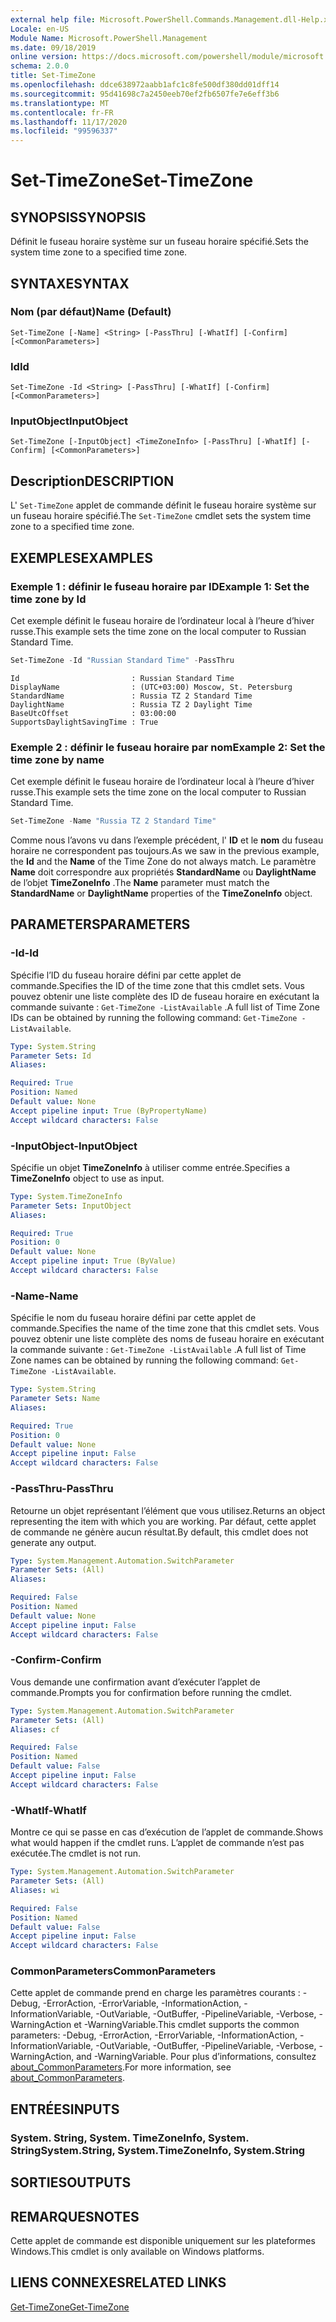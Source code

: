 ```yaml
---
external help file: Microsoft.PowerShell.Commands.Management.dll-Help.xml
Locale: en-US
Module Name: Microsoft.PowerShell.Management
ms.date: 09/18/2019
online version: https://docs.microsoft.com/powershell/module/microsoft.powershell.management/set-timezone?view=powershell-7.2&WT.mc_id=ps-gethelp
schema: 2.0.0
title: Set-TimeZone
ms.openlocfilehash: ddce638972aabb1afc1c8fe500df380dd01dff14
ms.sourcegitcommit: 95d41698c7a2450eeb70ef2fb6507fe7e6eff3b6
ms.translationtype: MT
ms.contentlocale: fr-FR
ms.lasthandoff: 11/17/2020
ms.locfileid: "99596337"
---
```

# <span data-ttu-id="9b1ce-102">Set-TimeZone</span><span class="sxs-lookup"><span data-stu-id="9b1ce-102">Set-TimeZone</span></span>

## <span data-ttu-id="9b1ce-103">SYNOPSIS</span><span class="sxs-lookup"><span data-stu-id="9b1ce-103">SYNOPSIS</span></span>
<span data-ttu-id="9b1ce-104">Définit le fuseau horaire système sur un fuseau horaire spécifié.</span><span class="sxs-lookup"><span data-stu-id="9b1ce-104">Sets the system time zone to a specified time zone.</span></span>

## <span data-ttu-id="9b1ce-105">SYNTAXE</span><span class="sxs-lookup"><span data-stu-id="9b1ce-105">SYNTAX</span></span>

### <span data-ttu-id="9b1ce-106">Nom (par défaut)</span><span class="sxs-lookup"><span data-stu-id="9b1ce-106">Name (Default)</span></span>

```
Set-TimeZone [-Name] <String> [-PassThru] [-WhatIf] [-Confirm] [<CommonParameters>]
```

### <span data-ttu-id="9b1ce-107">Id</span><span class="sxs-lookup"><span data-stu-id="9b1ce-107">Id</span></span>

```
Set-TimeZone -Id <String> [-PassThru] [-WhatIf] [-Confirm] [<CommonParameters>]
```

### <span data-ttu-id="9b1ce-108">InputObject</span><span class="sxs-lookup"><span data-stu-id="9b1ce-108">InputObject</span></span>

```
Set-TimeZone [-InputObject] <TimeZoneInfo> [-PassThru] [-WhatIf] [-Confirm] [<CommonParameters>]
```

## <span data-ttu-id="9b1ce-109">Description</span><span class="sxs-lookup"><span data-stu-id="9b1ce-109">DESCRIPTION</span></span>

<span data-ttu-id="9b1ce-110">L' `Set-TimeZone` applet de commande définit le fuseau horaire système sur un fuseau horaire spécifié.</span><span class="sxs-lookup"><span data-stu-id="9b1ce-110">The `Set-TimeZone` cmdlet sets the system time zone to a specified time zone.</span></span>

## <span data-ttu-id="9b1ce-111">EXEMPLES</span><span class="sxs-lookup"><span data-stu-id="9b1ce-111">EXAMPLES</span></span>

### <span data-ttu-id="9b1ce-112">Exemple 1 : définir le fuseau horaire par ID</span><span class="sxs-lookup"><span data-stu-id="9b1ce-112">Example 1: Set the time zone by Id</span></span>

<span data-ttu-id="9b1ce-113">Cet exemple définit le fuseau horaire de l’ordinateur local à l’heure d’hiver russe.</span><span class="sxs-lookup"><span data-stu-id="9b1ce-113">This example sets the time zone on the local computer to Russian Standard Time.</span></span>

```powershell
Set-TimeZone -Id "Russian Standard Time" -PassThru
```

```Output
Id                         : Russian Standard Time
DisplayName                : (UTC+03:00) Moscow, St. Petersburg
StandardName               : Russia TZ 2 Standard Time
DaylightName               : Russia TZ 2 Daylight Time
BaseUtcOffset              : 03:00:00
SupportsDaylightSavingTime : True
```

### <span data-ttu-id="9b1ce-114">Exemple 2 : définir le fuseau horaire par nom</span><span class="sxs-lookup"><span data-stu-id="9b1ce-114">Example 2: Set the time zone by name</span></span>

<span data-ttu-id="9b1ce-115">Cet exemple définit le fuseau horaire de l’ordinateur local à l’heure d’hiver russe.</span><span class="sxs-lookup"><span data-stu-id="9b1ce-115">This example sets the time zone on the local computer to Russian Standard Time.</span></span>

```powershell
Set-TimeZone -Name "Russia TZ 2 Standard Time"
```

<span data-ttu-id="9b1ce-116">Comme nous l’avons vu dans l’exemple précédent, l' **ID** et le **nom** du fuseau horaire ne correspondent pas toujours.</span><span class="sxs-lookup"><span data-stu-id="9b1ce-116">As we saw in the previous example, the **Id** and the **Name** of the Time Zone do not always match.</span></span>
<span data-ttu-id="9b1ce-117">Le paramètre **Name** doit correspondre aux propriétés **StandardName** ou **DaylightName** de l’objet **TimeZoneInfo** .</span><span class="sxs-lookup"><span data-stu-id="9b1ce-117">The **Name** parameter must match the **StandardName** or **DaylightName** properties of the **TimeZoneInfo** object.</span></span>

## <span data-ttu-id="9b1ce-118">PARAMETERS</span><span class="sxs-lookup"><span data-stu-id="9b1ce-118">PARAMETERS</span></span>

### <span data-ttu-id="9b1ce-119">-Id</span><span class="sxs-lookup"><span data-stu-id="9b1ce-119">-Id</span></span>

<span data-ttu-id="9b1ce-120">Spécifie l’ID du fuseau horaire défini par cette applet de commande.</span><span class="sxs-lookup"><span data-stu-id="9b1ce-120">Specifies the ID of the time zone that this cmdlet sets.</span></span> <span data-ttu-id="9b1ce-121">Vous pouvez obtenir une liste complète des ID de fuseau horaire en exécutant la commande suivante : `Get-TimeZone -ListAvailable` .</span><span class="sxs-lookup"><span data-stu-id="9b1ce-121">A full list of Time Zone IDs can be obtained by running the following command: `Get-TimeZone -ListAvailable`.</span></span>

```yaml
Type: System.String
Parameter Sets: Id
Aliases:

Required: True
Position: Named
Default value: None
Accept pipeline input: True (ByPropertyName)
Accept wildcard characters: False
```

### <span data-ttu-id="9b1ce-122">-InputObject</span><span class="sxs-lookup"><span data-stu-id="9b1ce-122">-InputObject</span></span>

<span data-ttu-id="9b1ce-123">Spécifie un objet **TimeZoneInfo** à utiliser comme entrée.</span><span class="sxs-lookup"><span data-stu-id="9b1ce-123">Specifies a **TimeZoneInfo** object to use as input.</span></span>

```yaml
Type: System.TimeZoneInfo
Parameter Sets: InputObject
Aliases:

Required: True
Position: 0
Default value: None
Accept pipeline input: True (ByValue)
Accept wildcard characters: False
```

### <span data-ttu-id="9b1ce-124">-Name</span><span class="sxs-lookup"><span data-stu-id="9b1ce-124">-Name</span></span>

<span data-ttu-id="9b1ce-125">Spécifie le nom du fuseau horaire défini par cette applet de commande.</span><span class="sxs-lookup"><span data-stu-id="9b1ce-125">Specifies the name of the time zone that this cmdlet sets.</span></span> <span data-ttu-id="9b1ce-126">Vous pouvez obtenir une liste complète des noms de fuseau horaire en exécutant la commande suivante : `Get-TimeZone -ListAvailable` .</span><span class="sxs-lookup"><span data-stu-id="9b1ce-126">A full list of Time Zone names can be obtained by running the following command: `Get-TimeZone -ListAvailable`.</span></span>

```yaml
Type: System.String
Parameter Sets: Name
Aliases:

Required: True
Position: 0
Default value: None
Accept pipeline input: False
Accept wildcard characters: False
```

### <span data-ttu-id="9b1ce-127">-PassThru</span><span class="sxs-lookup"><span data-stu-id="9b1ce-127">-PassThru</span></span>

<span data-ttu-id="9b1ce-128">Retourne un objet représentant l’élément que vous utilisez.</span><span class="sxs-lookup"><span data-stu-id="9b1ce-128">Returns an object representing the item with which you are working.</span></span> <span data-ttu-id="9b1ce-129">Par défaut, cette applet de commande ne génère aucun résultat.</span><span class="sxs-lookup"><span data-stu-id="9b1ce-129">By default, this cmdlet does not generate any output.</span></span>

```yaml
Type: System.Management.Automation.SwitchParameter
Parameter Sets: (All)
Aliases:

Required: False
Position: Named
Default value: None
Accept pipeline input: False
Accept wildcard characters: False
```

### <span data-ttu-id="9b1ce-130">-Confirm</span><span class="sxs-lookup"><span data-stu-id="9b1ce-130">-Confirm</span></span>

<span data-ttu-id="9b1ce-131">Vous demande une confirmation avant d’exécuter l’applet de commande.</span><span class="sxs-lookup"><span data-stu-id="9b1ce-131">Prompts you for confirmation before running the cmdlet.</span></span>

```yaml
Type: System.Management.Automation.SwitchParameter
Parameter Sets: (All)
Aliases: cf

Required: False
Position: Named
Default value: False
Accept pipeline input: False
Accept wildcard characters: False
```

### <span data-ttu-id="9b1ce-132">-WhatIf</span><span class="sxs-lookup"><span data-stu-id="9b1ce-132">-WhatIf</span></span>

<span data-ttu-id="9b1ce-133">Montre ce qui se passe en cas d’exécution de l’applet de commande.</span><span class="sxs-lookup"><span data-stu-id="9b1ce-133">Shows what would happen if the cmdlet runs.</span></span> <span data-ttu-id="9b1ce-134">L’applet de commande n’est pas exécutée.</span><span class="sxs-lookup"><span data-stu-id="9b1ce-134">The cmdlet is not run.</span></span>

```yaml
Type: System.Management.Automation.SwitchParameter
Parameter Sets: (All)
Aliases: wi

Required: False
Position: Named
Default value: False
Accept pipeline input: False
Accept wildcard characters: False
```

### <span data-ttu-id="9b1ce-135">CommonParameters</span><span class="sxs-lookup"><span data-stu-id="9b1ce-135">CommonParameters</span></span>

<span data-ttu-id="9b1ce-136">Cette applet de commande prend en charge les paramètres courants : -Debug, -ErrorAction, -ErrorVariable, -InformationAction, -InformationVariable, -OutVariable, -OutBuffer, -PipelineVariable, -Verbose, -WarningAction et -WarningVariable.</span><span class="sxs-lookup"><span data-stu-id="9b1ce-136">This cmdlet supports the common parameters: -Debug, -ErrorAction, -ErrorVariable, -InformationAction, -InformationVariable, -OutVariable, -OutBuffer, -PipelineVariable, -Verbose, -WarningAction, and -WarningVariable.</span></span> <span data-ttu-id="9b1ce-137">Pour plus d’informations, consultez [about_CommonParameters](https://go.microsoft.com/fwlink/?LinkID=113216).</span><span class="sxs-lookup"><span data-stu-id="9b1ce-137">For more information, see [about_CommonParameters](https://go.microsoft.com/fwlink/?LinkID=113216).</span></span>

## <span data-ttu-id="9b1ce-138">ENTRÉES</span><span class="sxs-lookup"><span data-stu-id="9b1ce-138">INPUTS</span></span>

### <span data-ttu-id="9b1ce-139">System. String, System. TimeZoneInfo, System. String</span><span class="sxs-lookup"><span data-stu-id="9b1ce-139">System.String, System.TimeZoneInfo, System.String</span></span>

## <span data-ttu-id="9b1ce-140">SORTIES</span><span class="sxs-lookup"><span data-stu-id="9b1ce-140">OUTPUTS</span></span>

## <span data-ttu-id="9b1ce-141">REMARQUES</span><span class="sxs-lookup"><span data-stu-id="9b1ce-141">NOTES</span></span>

<span data-ttu-id="9b1ce-142">Cette applet de commande est disponible uniquement sur les plateformes Windows.</span><span class="sxs-lookup"><span data-stu-id="9b1ce-142">This cmdlet is only available on Windows platforms.</span></span>

## <span data-ttu-id="9b1ce-143">LIENS CONNEXES</span><span class="sxs-lookup"><span data-stu-id="9b1ce-143">RELATED LINKS</span></span>

[<span data-ttu-id="9b1ce-144">Get-TimeZone</span><span class="sxs-lookup"><span data-stu-id="9b1ce-144">Get-TimeZone</span></span>](Get-TimeZone.md)
